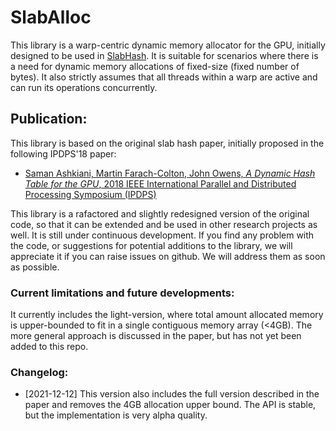 # SlabAlloc

This library is a warp-centric dynamic memory allocator for the GPU, initially designed to be used in [SlabHash](https://github.com/owensgroup/SlabHash). It is suitable for scenarios where there is a need for dynamic memory allocations of fixed-size (fixed number of bytes). It also strictly assumes that all threads within a warp are active and can run its operations concurrently.

## Publication:
This library is based on the original slab hash paper, initially proposed in the following IPDPS'18 paper:
* [Saman Ashkiani, Martin Farach-Colton, John Owens, *A Dynamic Hash Table for the GPU*, 2018 IEEE International Parallel and Distributed Processing Symposium (IPDPS)](https://ieeexplore.ieee.org/abstract/document/8425196)

This library is a rafactored and slightly redesigned version of the original code, so that it can be extended and be used in other research projects as well. It is still under continuous development. If you find any problem with the code, or suggestions for potential additions to the library, we will appreciate it if you can raise issues on github. We will address them as soon as possible.

### Current limitations and future developments:
It currently includes the light-version, where total amount allocated memory is upper-bounded to fit in a single contiguous memory array (<4GB). The more general approach is discussed in the paper, but has not yet been added to this repo.

### Changelog:
- [2021-12-12] This version also includes the full version described in the paper and removes the 4GB allocation upper bound. The API is stable, but the implementation is very alpha quality.